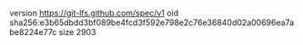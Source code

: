version https://git-lfs.github.com/spec/v1
oid sha256:e3b65dbdd3bf089be4fcd3f592e798e2c76e36840d02a00696ea7abe8224e77c
size 2903
